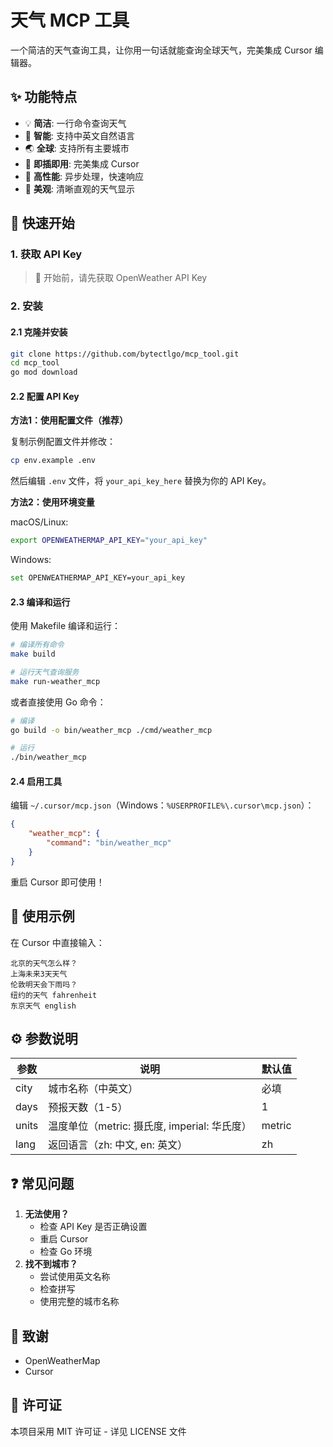 # 天气 MCP 工具

一个简洁的天气查询工具，让你用一句话就能查询全球天气，完美集成 Cursor 编辑器。

## ✨ 功能特点

- 💡 **简洁**: 一行命令查询天气
- 🤖 **智能**: 支持中英文自然语言
- 🌏 **全球**: 支持所有主要城市
- 🔌 **即插即用**: 完美集成 Cursor
- 🚀 **高性能**: 异步处理，快速响应
- 🎨 **美观**: 清晰直观的天气显示

## 🚀 快速开始

### 1. 获取 API Key

> 🔑 开始前，请先获取 OpenWeather API Key

### 2. 安装

#### 2.1 克隆并安装

```bash
git clone https://github.com/bytectlgo/mcp_tool.git
cd mcp_tool
go mod download
```

#### 2.2 配置 API Key

**方法1：使用配置文件（推荐）**

复制示例配置文件并修改：

```bash
cp env.example .env
```

然后编辑 `.env` 文件，将 `your_api_key_here` 替换为你的 API Key。

**方法2：使用环境变量**

macOS/Linux:
```bash
export OPENWEATHERMAP_API_KEY="your_api_key"
```

Windows:
```bash
set OPENWEATHERMAP_API_KEY=your_api_key
```

#### 2.3 编译和运行

使用 Makefile 编译和运行：

```bash
# 编译所有命令
make build

# 运行天气查询服务
make run-weather_mcp
```

或者直接使用 Go 命令：

```bash
# 编译
go build -o bin/weather_mcp ./cmd/weather_mcp

# 运行
./bin/weather_mcp
```

#### 2.4 启用工具

编辑 `~/.cursor/mcp.json`（Windows：`%USERPROFILE%\.cursor\mcp.json`）：

```json
{
    "weather_mcp": {
        "command": "bin/weather_mcp"
    }
}
```

重启 Cursor 即可使用！

## 📝 使用示例

在 Cursor 中直接输入：

```
北京的天气怎么样？
上海未来3天天气
伦敦明天会下雨吗？
纽约的天气 fahrenheit
东京天气 english
```

## ⚙️ 参数说明

| 参数 | 说明 | 默认值 |
|------|------|--------|
| city | 城市名称（中英文） | 必填 |
| days | 预报天数（1-5） | 1 |
| units | 温度单位（metric: 摄氏度, imperial: 华氏度） | metric |
| lang | 返回语言（zh: 中文, en: 英文） | zh |

## ❓ 常见问题

1. **无法使用？**  
   - 检查 API Key 是否正确设置  
   - 重启 Cursor  
   - 检查 Go 环境
2. **找不到城市？**  
   - 尝试使用英文名称  
   - 检查拼写  
   - 使用完整的城市名称


## 🙏 致谢

* OpenWeatherMap
* Cursor

## 📄 许可证

本项目采用 MIT 许可证 - 详见 LICENSE 文件 